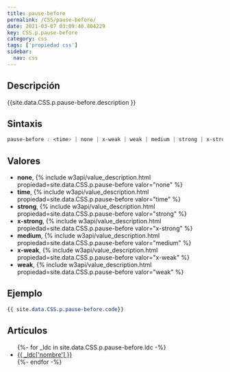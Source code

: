 ```yaml
---
title: pause-before
permalink: /CSS/pause-before/
date: 2021-03-07 03:09:40.804229
key: CSS.p.pause-before
category: css
tags: ['propiedad css']
sidebar: 
  nav: css
---
```


## Descripción
{{site.data.CSS.p.pause-before.description }}

## Sintaxis
~~~css
pause-before : <time> | none | x-weak | weak | medium | strong | x-strong
~~~

## Valores
* **none**,  {% include w3api/value_description.html propiedad=site.data.CSS.p.pause-before valor="none" %}
* **time**,  {% include w3api/value_description.html propiedad=site.data.CSS.p.pause-before valor="time" %}
* **strong**,  {% include w3api/value_description.html propiedad=site.data.CSS.p.pause-before valor="strong" %}
* **x-strong**,  {% include w3api/value_description.html propiedad=site.data.CSS.p.pause-before valor="x-strong" %}
* **medium**,  {% include w3api/value_description.html propiedad=site.data.CSS.p.pause-before valor="medium" %}
* **x-weak**,  {% include w3api/value_description.html propiedad=site.data.CSS.p.pause-before valor="x-weak" %}
* **weak**,  {% include w3api/value_description.html propiedad=site.data.CSS.p.pause-before valor="weak" %}

## Ejemplo
~~~css
{{ site.data.CSS.p.pause-before.code}}
~~~

## Artículos
<ul>
{%- for _ldc in site.data.CSS.p.pause-before.ldc -%}
   <li>
       <a href="{{_ldc['url'] }}">{{ _ldc['nombre'] }}</a>
   </li>
{%- endfor -%}
</ul>
